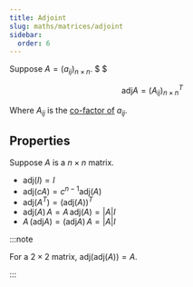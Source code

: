 ```yaml
---
title: Adjoint
slug: maths/matrices/adjoint
sidebar:
  order: 6
---
```


Suppose $A=(a_{ij})_{n\times{n}}$. $ $

```math
\text{adj}A = (A_{ij})_{n\times{n}}^T
```

Where $A_{ij}$ is the
[co-factor of](/maths/matrices/determinant/#co-factor-of-an-element) $a_{ij}$.

## Properties

Suppose $A$ is a $n\times n$ matrix.

- $\text{adj}(I)=I$
- $\text{adj}(cA)=c^{n-1}\text{adj}(A)$
- $\text{adj}(A^T)=(\text{adj}(A))^T$
- $\text{adj}(A)\,A = A\,\text{adj}(A) = \lvert A \rvert I$
- $A\,(\text{adj}A) = (\text{adj}A)\,A = \lvert{A}\rvert I$

:::note

For a $2\times 2$ matrix, $\text{adj}(\text{adj}(A))=A$.

:::
